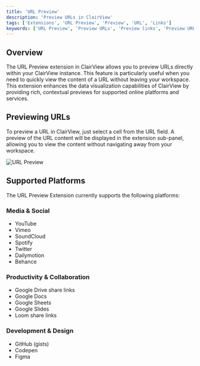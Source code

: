 ```yaml
---
title: 'URL Preview'
description: 'Preview URLs in ClairView'
tags: ['Extensions', 'URL Preview', 'Preview', 'URL', 'Links']
keywords: ['URL Preview', 'Preview URLs', 'Preview links', 'Preview URL content']
---
```


## Overview

The URL Preview extension in ClairView allows you to preview URLs directly within your ClairView instance. This feature is particularly useful when you need to quickly view the content of a URL without leaving your workspace. This extension enhances the data visualization capabilities of ClairView by providing rich, contextual previews for supported online platforms and services.

## Previewing URLs
To preview a URL in ClairView, just select a cell from the URL field. A preview of the URL content will be displayed in the extension sub-panel, allowing you to view the content without navigating away from your workspace.

![URL Preview](/img/v2/extensions/url-preview.png)

## Supported Platforms
The URL Preview Extension currently supports the following platforms:

### Media & Social
- YouTube
- Vimeo
- SoundCloud
- Spotify
- Twitter
- Dailymotion
- Behance

### Productivity & Collaboration
- Google Drive share links
- Google Docs
- Google Sheets
- Google Slides
- Loom share links

### Development & Design
- GitHub (gists)
- Codepen
- Figma
